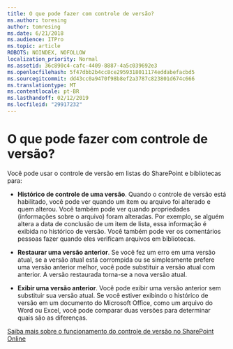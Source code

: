 ```yaml
---
title: O que pode fazer com controle de versão?
ms.author: toresing
author: tomresing
ms.date: 6/21/2018
ms.audience: ITPro
ms.topic: article
ROBOTS: NOINDEX, NOFOLLOW
localization_priority: Normal
ms.assetid: 36c890c4-cafc-4409-8887-4a5c039692e3
ms.openlocfilehash: 5f47dbb2b4cc8ce2959318011174eddabefacbd5
ms.sourcegitcommit: dd43cc0a9470f98b8ef2a3787c823801d674c666
ms.translationtype: MT
ms.contentlocale: pt-BR
ms.lasthandoff: 02/12/2019
ms.locfileid: "29917232"
---
```

# <a name="what-can-i-do-with-versioning"></a>O que pode fazer com controle de versão?

Você pode usar o controle de versão em listas do SharePoint e bibliotecas para:
  
- **Histórico de controle de uma versão**. Quando o controle de versão está habilitado, você pode ver quando um item ou arquivo foi alterado e quem alterou. Você também pode ver quando propriedades (informações sobre o arquivo) foram alteradas. Por exemplo, se alguém altera a data de conclusão de um item de lista, essa informação é exibida no histórico de versão. Você também pode ver os comentários pessoas fazer quando eles verificam arquivos em bibliotecas. 
    
- **Restaurar uma versão anterior**. Se você fez um erro em uma versão atual, se a versão atual está corrompida ou se simplesmente prefere uma versão anterior melhor, você pode substituir a versão atual com anterior. A versão restaurada torna-se a nova versão atual. 
    
- **Exibir uma versão anterior**. Você pode exibir uma versão anterior sem substituir sua versão atual. Se você estiver exibindo o histórico de versão em um documento do Microsoft Office, como um arquivo do Word ou Excel, você pode comparar duas versões para determinar quais são as diferenças. 
    
[Saiba mais sobre o funcionamento do controle de versão no SharePoint Online](https://go.microsoft.com/fwlink/?linkid=875710)
  

